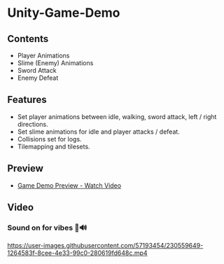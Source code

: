 # Unity-Game-Demo

## Contents
* Player Animations
* Slime (Enemy) Animations
* Sword Attack
* Enemy Defeat

## Features
* Set player animations between idle, walking, sword attack, left / right directions.
* Set slime animations for idle and player attacks / defeat.
* Collisions set for logs.
* Tilemapping and tilesets.

## Preview
* [Game Demo Preview - Watch Video](https://www.loom.com/share/777c3a0bfd1a4f2f899afed65ebb75c7)

## Video
### Sound on for vibes 👾🔊
https://user-images.githubusercontent.com/57193454/230559649-1264583f-8cee-4e33-99c0-280619fd648c.mp4





